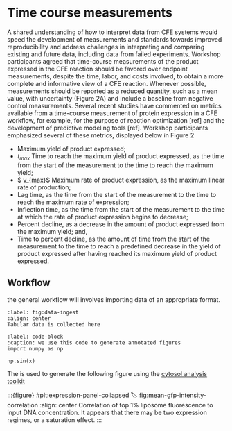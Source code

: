
# Time course measurements

A shared understanding of how to interpret data from CFE systems would speed the development of measurements and standards towards improved reproducibility and address challenges in interpreting and comparing existing and future data, including data from failed experiments. Workshop participants agreed that time-course measurements of the product expressed in the CFE reaction should be favored over endpoint measurements, despite the time, labor, and costs involved, to obtain a more complete and informative view of a CFE reaction. Whenever possible, measurements should be reported as a reduced quantity, such as a mean value, with uncertainty (Figure 2A) and include a baseline from negative control measurements. Several recent studies have commented on metrics available from a time-course measurement of protein expression in a CFE workflow, for example, for the purpose of reaction optimization [ref] and the development of predictive modeling tools [ref]. Workshop participants emphasized several of these metrics, displayed below in Figure 2


- Maximum yield of product expressed;
- $t_{max}$ Time to reach the maximum yield of product expressed, as the time from the start of the measurement to the time to reach the maximum yield;
- $ v_{max}$ Maximum rate of product expression, as the maximum linear rate of production;
- Lag time, as the time from the start of the measurement to the time to reach the maximum rate of expression;
- Inflection time, as the time from the start of the measurement to the time at which the rate of product expression begins to decrease;
- Percent decline, as a decrease in the amount of product expressed from the maximum yield; and,
- Time to percent decline, as the amount of time from the start of the measurement to the time to reach a predefined decrease in the yield of product expressed after having reached its maximum yield of product expressed.

## Workflow

the general workflow will involves importing data of an appropriate format. 

```{table} #pd:data-ingest
:label: fig:data-ingest
:align: center
Tabular data is collected here
```

```{code} python
:label: code-block
:caption: we use this code to generate annotated figures
import numpy as np

np.sin(x)
```

The [](code-block) is used to generate the following figure using the [cytosol analysis toolkit](https://github.com/bnext-bio/nucleus/tree/main/cdk/analysis/cytosol-analysis)

:::{figure} #plt:expression-panel-collapsed
:label: fig:mean-gfp-intensity-correlation
:align: center
Correlation of top 1% liposome fluorescence to input DNA concentration. It appears that there may be two expression regimes, or a saturation effect.
:::
